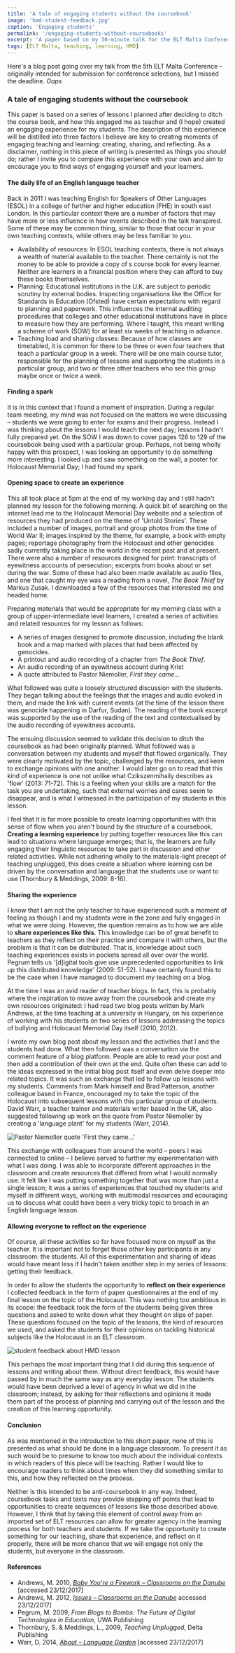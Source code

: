 ```yaml
---
title: 'A tale of engaging students without the coursebook'
image: 'hmd-student-feedback.jpg'
caption: 'Engaging students'
permalink: '/engaging-students-without-coursebooks'
excerpt: 'A paper based on my 30-minute talk for the ELT Malta Conference held in Valletta in October 2016.'
tags: [ELT Malta, teaching, learning, HMD]
---
```

Here's a blog post going over my talk from the 5th ELT Malta Conference – originally intended for submission for conference selections, but I missed the deadline. *Oops*
<!--more-->

### A tale of engaging students without the coursebook

This paper is based on a series of lessons I planned after deciding to ditch the course book, and how this engaged me as teacher and (I hope) created an engaging experience for my students. The description of this experience will be distilled into three factors I believe are key to creating moments of engaging teaching and learning: creating, sharing, and reflecting. As a disclaimer, nothing in this piece of writing is presented as things you *should* do; rather I invite you to compare this experience with your own and aim to encourage you to find ways of engaging yourself and your learners.

#### The daily life of an English language teacher

Back in 2011 I was teaching English for Speakers of Other Languages (ESOL) in a college of further and higher education (FHE) in south east London. In this particular context there are a number of factors that may have more or less influence in how events described in the talk transpired. Some of these may be common thing, similar to those that occur in your own teaching contexts, while others may be less familiar to you.

* Availability of resources: In ESOL teaching contexts, there is not always a wealth of material available to the teacher. There certainly is not the money to be able to provide a copy of s course book for every learner. Neither are learners in a financial position where they can afford to buy these books themselves.
* Planning: Educational institutions in the U.K. are subject to periodic scrutiny by external bodies. Inspecting organisations like the Office for Standards in Education (Ofsted) have certain expectations with regard to planning and paperwork. This influences the internal auditing procedures that colleges and other educational institutions have in place to measure how they are performing. Where I taught, this meant writing a scheme of work (SOW) for at least six weeks of teaching in advance.
* Teaching load and sharing classes: Because of how classes are timetabled, it is common for there to be three or even four teachers that teach a particular group in a week. There will be one main course tutor, responsible for the planning of lessons and supporting the students in a particular group, and two or three other teachers who see this group maybe once or twice a week.

#### Finding a spark

It is in this context that I found a moment of inspiration. During a regular team meeting, my mind was not focused on the matters we were discussing – students we were going to enter for exams and their progress. Instead I was thinking about the lessons I would teach the next day; lessons I hadn't fully prepared yet. On the SOW I was down to cover pages 126 to 129 of the coursebook being used with a particular group. Perhaps, not being wholly happy with this prospect, I was looking an opportunity to do something more interesting. I looked up and saw something on the wall, a poster for Holocaust Memorial Day; I had found my spark.

#### Opening space to create an experience

This all took place at 5pm at the end of my working day and I still hadn't planned my lesson for the following morning. A quick bit of searching on the internet lead me to the Holocaust Memorial Day website and a selection of resources they had produced on the theme of 'Untold Stories'. These included a number of images, portrait and group photos from the time of World War II; images inspired by the theme, for example, a book with empty pages; reportage photography from the Holocaust and other genocides sadly currently taking place in the world in the recent past and at present. There were also a number of resources designed for print: transcripts of eyewitness accounts of persecution; excerpts from books about or set during the war. Some of these had also been made available as audio files, and one that caught my eye was a reading from a novel, *The Book Thief* by Markus Zusak. I downloaded a few of the resources that interested me and headed home.

Preparing materials that would be appropriate for my morning class with a group of upper-intermediate level learners, I created a series of activities and related resources for my lesson as follows:

* A series of images designed to promote discussion, including the blank book and a map marked with places that had been affected by genocides.
* A printout and audio recording of a chapter from *The Book Thief*.
* An audio recording of an eyewitness account during Krist
* A quote attributed to Pastor Niemoller, *First they came...*

What followed was quite a loosely structured discussion with the students. They began talking about the feelings that the images and audio evoked in them, and made the link with current events (at the time of the lesson there was genocide happening in Darfur, Sudan). The reading of the book excerpt was supported by the use of the reading of the text and contextualised by the audio recording of eyewitness accounts.

The ensuing discussion seemed to validate this decision to ditch the coursebook as had been originally planned. What followed was a conversation between my students and myself that flowed organically. They were clearly motivated by the topic, challenged by the resources, and keen to exchange opinions with one another. I would later go on to read that this kind of experience is one not unlike what Czikszenmihaily describes as 'flow' (2013: 71-72). This is a feeling when your skills are a match for the task you are undertaking, such that external worries and cares seem to disappear, and is what I witnessed in the participation of my students in this lesson.

I feel that it is far more possible to create learning opportunities with this sense of flow when you aren't bound by the structure of a coursebook. **Creating a learning experience** by putting together resources like this can lead to situations where language emerges; that is, the learners are fully engaging their linguistic resources to take part in discussion and other related activities. While not adhering wholly to the materials-light precept of teaching unplugged, this does create a situation where learning can be driven by the conversation and language that the students use or want to use (Thornbury & Meddings, 2009: 8-16).

#### Sharing the experience

I know that I am not the only teacher to have experienced such a moment of feeling as though I and my students were in the zone and fully engaged in what we were doing. However, the question remains as to how we are able to **share experiences like this**. This knowledge can be of great benefit to teachers as they reflect on their practice and compare it with others, but the problem is that it can be distributed. That is, knowledge about such teaching experiences exists in pockets spread all over over the world. Pegrum tells us '[d]igital tools give use unprecedented opportunities to link up this distributed knowledge' (2009: 51-52). I have certainly found this to be the case when I have managed to document my teaching on a blog.

At the time I was an avid reader of teacher blogs. In fact, this is probably where the inspiration to move away from the coursebook and create my own resources originated: I had read two blog posts written by Mark Andrews, at the time teaching at a university in Hungary, on his experience of working with his students on two series of lessons addressing the topics of bullying and Holocaust Memorial Day itself (2010, 2012).

I wrote my own blog post about my lesson and the activities that I and the students had done. What then followed was a conversation via the comment feature of a blog platform. People are able to read your post and then add a contribution of their own at the end. Quite often these can add to the ideas expressed in the initial blog post itself and even delve deeper into related topics. It was such an exchange that led to follow up lessons with my students. Comments from Mark himself and Brad Patterson, another colleague based in France, encouraged my to take the topic of the Holocaust into subsequent lessons with this particular group of students. David Warr, a teacher trainer and materials writer based in the UK, also suggested following up work on the quote from Pastor Niemoller by creating a 'language plant' for my students (Warr, 2014).

![Pastor Niemoller quote 'First they came...'][niemoller]

This exchange with colleagues from around the world – peers I was connected to online – I believe served to further my experimentation with what I was doing. I was able to incorporate different approaches in the classroom and create resources that differed from what I would normally use. It felt like I was putting something together that was more than just a single lesson; it was a series of experiences that touched my students and myself in different ways, working with multimodal resources and ecouraging us to discuss what could have been a very tricky topic to broach in an English language lesson.

#### Allowing everyone to reflect on the experience

Of course, all these activities so far have focused more on myself as the teacher. It is important not to forget those other key participants in any classroom: the students. All of this experimentation and sharing of ideas would have meant less if I hadn't taken another step in my series of lessons: getting their feedback.

In order to allow the students the opportunity to **reflect on their experience** I collected feedback in the form of paper questionnaires at the end of my final lesson on the topic of the Holocaust. This was nothing too ambitious in its scope: the feedback took the form of the students being given three questions and asked to write down what they thought on slips of paper. These questions focused on the topic of the lessons, the kind of resources we used, and asked the students for their opinions on tackling historical subjects like the Holocaust in an ELT classroom.

![student feedback about HMD lesson][feedback]

This perhaps the most important thing that I did during this sequence of lessons and writing about them. Without direct feedback, this would have passed by in much the same way as any everyday lesson. The students would have been deprived a level of agency in what we did in the classroom; instead, by asking for their reflections and opinions it made them part of the process of planning and carrying out of the lesson and the creation of this learning opportunity.

#### Conclusion

As was mentioned in the introduction to this short paper, none of this is presented as what should be done in a language classroom. To present it as such would be to presume to know too much about the individual contexts in which readers of this piece will be teaching. Rather I would like to encourage readers to think about times when they did something similar to this, and how they reflected on the process.

Neither is this intended to be anti-coursebook in any way. Indeed, coursebook tasks and texts may provide stepping off points that lead to opportunities to create sequences of lessons like those described above. However, I think that by taking this element of control away from an imported set of ELT resources can allow for greater agency in the learning process for both teachers and students. If we take the opportunity to create something for our teaching, share that experience, and reflect on it properly, there will be more chance that we will engage not only the students, but everyone in the classroom.

#### References

- Andrews, M. 2010, [*Baby You're a Firework – Classrooms on the Danube*](http://markandrews.edublogs.org/2010/12/17/baby-youre-a-firework/) [accessed 23/12/2017]
- Andrews, M. 2012, [*Issues – Classrooms on the Danube*](http://markandrews.edublogs.org/issues/) accessed 23/12/2017]
- Pegrum, M. 2009, *From Blogs to Bombs: The Future of Digital Technologies in Education*, UWA Publishing
- Thornbury, S. & Meddings, L., 2009, *Teaching Unplugged*, Delta Publishing
- Warr, D. 2014, [*About – Language Garden*](https://languagegarden.wordpress.com/about/) [accessed 23/12/2017]

[niemoller]: https://raw.githubusercontent.com/mikejharrison/mikes-notes/gh-pages/images/niemoller-quote.jpg "First they came"
[feedback]: https://raw.githubusercontent.com/mikejharrison/mikes-notes/gh-pages/images/hmd-student-feedback.jpg "Student feedback about the lesson"
